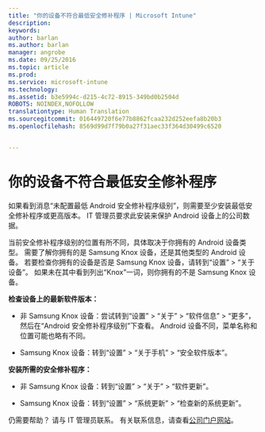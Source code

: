 ```yaml
---
title: "你的设备不符合最低安全修补程序 | Microsoft Intune"
description: 
keywords: 
author: barlan
ms.author: barlan
manager: angrobe
ms.date: 09/25/2016
ms.topic: article
ms.prod: 
ms.service: microsoft-intune
ms.technology: 
ms.assetid: b3e5994c-d215-4c72-8915-349bd0b2504d
ROBOTS: NOINDEX,NOFOLLOW
translationtype: Human Translation
ms.sourcegitcommit: 016449720f6e77b8862fcaa232d252eefa8b20b3
ms.openlocfilehash: 8569d99d7f79b0a27f31aec33f364d30499c6520


---
```


# 你的设备不符合最低安全修补程序

如果看到消息“未配置最低 Android 安全修补程序级别”，则需要至少安装最低安全修补程序或更高版本。 IT 管理员要求此安装来保护 Android 设备上的公司数据。

当前安全修补程序级别的位置有所不同，具体取决于你拥有的 Android 设备类型。 需要了解你拥有的是 Samsung Knox 设备，还是其他类型的 Android 设备。 若要检查你拥有的设备是否是 Samsung Knox 设备，请转到“设置” > “关于设备”。 如果未在其中看到列出“Knox”一词，则你拥有的不是 Samsung Knox 设备。

**检查设备上的最新软件版本：**

- 非 Samsung Knox 设备：尝试转到“设置” > “关于” > “软件信息” > “更多”，然后在“Android 安全修补程序级别”下查看。 Android 设备不同，菜单名称和位置可能也略有不同。

- Samsung Knox 设备：转到“设置” > “关于手机” > “安全软件版本”。

**安装所需的安全修补程序：**

- 非 Samsung Knox 设备：转到“设置” > “关于” > “软件更新”。

- Samsung Knox 设备：转到“设置” > “系统更新” > “检查新的系统更新”。

仍需要帮助？ 请与 IT 管理员联系。 有关联系信息，请查看[公司门户网站](http://portal.manage.microsoft.com)。



<!--HONumber=Oct16_HO2-->



